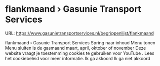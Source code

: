 # flankmaand › Gasunie Transport Services

URL: https://www.gasunietransportservices.nl/begrippenlijst/flankmaand

flankmaand › Gasunie Transport Services
Spring naar inhoud
Menu tonen
Menu sluiten
is de
gasmaand
maart, april, oktober of november
Deze website vraagt je toestemming cookies te gebruiken voor
YouTube
. Lees het
cookiebeleid
voor meer informatie.
Ik ga akkoord
Ik ga niet akkoord